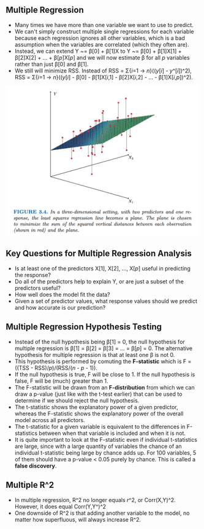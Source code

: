 ## Multiple Regression

* Many times we have more than one variable we want to use to predict.
* We can't simply construct multiple single regressions for each variable because each regression ignores all other variables, which is a bad assumption when the variables are correlated (which they often are).
* Instead, we can extend Y ~= β[0] + β[1]X to Y ~= β[0] + β[1]X[1] + β[2]X[2] + ... + β[*p*]X[*p*] and we will now estimate β for all *p* variables rather than just β[0] and β[1].
* We still will minimize RSS.  Instead of RSS = Σ{*i*=1 -> *n*}((*y*[*i*] - *y*^[*i*])^2), RSS = Σ{*i*=1 -> *n*}((*y*[*i*] - β[0] - β[1]X[*i*,1] - β[2]X[*i*,2] - ... - β[1]X[*i*,*p*])^2).

![](../images/regression-plane.png)


## Key Questions for Multiple Regression Analysis

* Is at least one of the predictors X[1], X[2], ..., X[*p*] useful in predicting the response?
* Do all of the predictors help to explain Y, or are just a subset of the predictors useful?
* How well does the model fit the data?
* Given a set of predictor values, what response values should we predict and how accurate is our prediction?


## Multiple Regression Hypothesis Testing

* Instead of the null hypothesis being β[1] = 0, the null hypothesis for multiple regression is β[1] = β[2] = β[3] = ... = β[*p*] = 0.  The alternative hypothesis for multiple regression is that at least one β is not 0.
* This hypothesis is performed by comuting the **F-statistic** which is F = ((TSS - RSS)/*p*)/(RSS/(*n* - *p* - 1)).
* If the null hypothesis is true, F will be close to 1.  If the null hypothesis is false, F will be (much) greater than 1.
* The F-statistic will be drawn from an **F-distribution** from which we can draw a p-value (just like with the t-test earlier) that can be used to determine if we should reject the null hypothesis.
* The t-statistic shows the explanatory power of a given predictor, whereas the F-statistic shows the explanatory power of the overall model across all predictors.
* The t-statistic for a given variable is equivalent to the differences in F-statistics between when that variable is included and when it is not.
* It is quite important to look at the F-statistic even if individual t-statistics are large, since with a large quantity of variables the chance of an individual t-statistic being large by chance adds up.  For 100 variables, 5 of them should have a p-value < 0.05 purely by chance.  This is called a **false discovery**.


## Multiple R^2

* In multiple regression, R^2 no longer equals *r*^2, or Corr(X,Y)^2.  However, it does equal Corr(Y,Y^)^2
* One downside of R^2 is that adding another variable to the model, no matter how superfluous, will always increase R^2.
